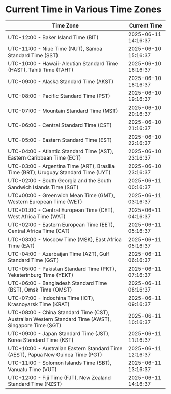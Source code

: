 # Current Time in Various Time Zones

| Time Zone | Current Time |
|-----------|--------------|
| UTC-12:00 - Baker Island Time (BIT) | 2025-06-11 14:16:37 |
| UTC-11:00 - Niue Time (NUT), Samoa Standard Time (SST) | 2025-06-10 15:16:37 |
| UTC-10:00 - Hawaii-Aleutian Standard Time (HAST), Tahiti Time (TAHT) | 2025-06-10 16:16:37 |
| UTC-09:00 - Alaska Standard Time (AKST) | 2025-06-10 18:16:37 |
| UTC-08:00 - Pacific Standard Time (PST) | 2025-06-10 19:16:37 |
| UTC-07:00 - Mountain Standard Time (MST) | 2025-06-10 20:16:37 |
| UTC-06:00 - Central Standard Time (CST) | 2025-06-10 21:16:37 |
| UTC-05:00 - Eastern Standard Time (EST) | 2025-06-10 22:16:37 |
| UTC-04:00 - Atlantic Standard Time (AST), Eastern Caribbean Time (ECT) | 2025-06-10 23:16:37 |
| UTC-03:00 - Argentina Time (ART), Brasília Time (BRT), Uruguay Standard Time (UYT) | 2025-06-10 23:16:37 |
| UTC-02:00 - South Georgia and the South Sandwich Islands Time (SGT) | 2025-06-11 00:16:37 |
| UTC±00:00 - Greenwich Mean Time (GMT), Western European Time (WET) | 2025-06-11 03:16:37 |
| UTC+01:00 - Central European Time (CET), West Africa Time (WAT) | 2025-06-11 04:16:37 |
| UTC+02:00 - Eastern European Time (EET), Central Africa Time (CAT) | 2025-06-11 05:16:37 |
| UTC+03:00 - Moscow Time (MSK), East Africa Time (EAT) | 2025-06-11 05:16:37 |
| UTC+04:00 - Azerbaijan Time (AZT), Gulf Standard Time (GST) | 2025-06-11 06:16:37 |
| UTC+05:00 - Pakistan Standard Time (PKT), Yekaterinburg Time (YEKT) | 2025-06-11 07:16:37 |
| UTC+06:00 - Bangladesh Standard Time (BST), Omsk Time (OMST) | 2025-06-11 08:16:37 |
| UTC+07:00 - Indochina Time (ICT), Krasnoyarsk Time (KRAT) | 2025-06-11 09:16:37 |
| UTC+08:00 - China Standard Time (CST), Australian Western Standard Time (AWST), Singapore Time (SGT) | 2025-06-11 10:16:37 |
| UTC+09:00 - Japan Standard Time (JST), Korea Standard Time (KST) | 2025-06-11 11:16:37 |
| UTC+10:00 - Australian Eastern Standard Time (AEST), Papua New Guinea Time (PGT) | 2025-06-11 12:16:37 |
| UTC+11:00 - Solomon Islands Time (SBT), Vanuatu Time (VUT) | 2025-06-11 13:16:37 |
| UTC+12:00 - Fiji Time (FJT), New Zealand Standard Time (NZST) | 2025-06-11 14:16:37 |
